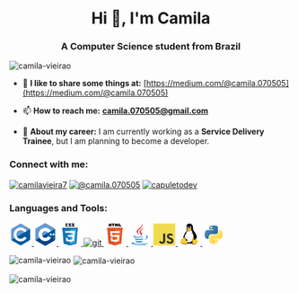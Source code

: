 <h1 align="center">Hi 👋, I'm Camila</h1>
<h3 align="center">A Computer Science student from Brazil</h3>

<p align="left"> <img src="https://komarev.com/ghpvc/?username=camila-vieirao&label=Profile%20views&color=0e75b6&style=flat" alt="camila-vieirao" /> </p>

- 📝 **I like to share some things at:** [https://medium.com/@camila.070505](https://medium.com/@camila.070505)

- 📫 **How to reach me:** **camila.070505@gmail.com**

- 📄 **About my career:** I am currently working as a **Service Delivery Trainee**, but I am planning to become a developer.

<h3 align="left">Connect with me:</h3>
<p align="left">
<a href="https://linkedin.com/in/camilavieira7" target="blank"><img align="center" src="https://raw.githubusercontent.com/rahuldkjain/github-profile-readme-generator/master/src/images/icons/Social/linked-in-alt.svg" alt="camilavieira7" height="30" width="40" /></a>
<a href="https://medium.com/@camila.070505" target="blank"><img align="center" src="https://raw.githubusercontent.com/rahuldkjain/github-profile-readme-generator/master/src/images/icons/Social/medium.svg" alt="@camila.070505" height="30" width="40" /></a>
<a href="https://www.dio.me/users/camila_zero70505" width="40px" target="blank"><img align="center" src="https://hermes.digitalinnovation.one/assets/diome/logo-minimized.png" alt="capuletodev" height="40" width="40" /></a>
</p>

<h3 align="left">Languages and Tools:</h3>
<p align="left"> <a href="https://www.cprogramming.com/" target="_blank" rel="noreferrer"> <img src="https://raw.githubusercontent.com/devicons/devicon/master/icons/c/c-original.svg" alt="c" width="40" height="40"/> </a> <a href="https://www.w3schools.com/cpp/" target="_blank" rel="noreferrer"> <img src="https://raw.githubusercontent.com/devicons/devicon/master/icons/cplusplus/cplusplus-original.svg" alt="cplusplus" width="40" height="40"/> </a> <a href="https://www.w3schools.com/css/" target="_blank" rel="noreferrer"> <img src="https://raw.githubusercontent.com/devicons/devicon/master/icons/css3/css3-original-wordmark.svg" alt="css3" width="40" height="40"/> </a> <a href="https://git-scm.com/" target="_blank" rel="noreferrer"> <img src="https://www.vectorlogo.zone/logos/git-scm/git-scm-icon.svg" alt="git" width="40" height="40"/> </a> <a href="https://www.w3.org/html/" target="_blank" rel="noreferrer"> <img src="https://raw.githubusercontent.com/devicons/devicon/master/icons/html5/html5-original-wordmark.svg" alt="html5" width="40" height="40"/> </a> <a href="https://www.java.com" target="_blank" rel="noreferrer"> <img src="https://raw.githubusercontent.com/devicons/devicon/master/icons/java/java-original.svg" alt="java" width="40" height="40"/> </a> <a href="https://developer.mozilla.org/en-US/docs/Web/JavaScript" target="_blank" rel="noreferrer"> <img src="https://raw.githubusercontent.com/devicons/devicon/master/icons/javascript/javascript-original.svg" alt="javascript" width="40" height="40"/> </a> <a href="https://www.linux.org/" target="_blank" rel="noreferrer"> <img src="https://raw.githubusercontent.com/devicons/devicon/master/icons/linux/linux-original.svg" alt="linux" width="40" height="40"/> </a> <a href="https://www.python.org" target="_blank" rel="noreferrer"> <img src="https://raw.githubusercontent.com/devicons/devicon/master/icons/python/python-original.svg" alt="python" width="40" height="40"/> </a> </p>

<p><img align="left" src="https://github-readme-stats.vercel.app/api/top-langs?username=camila-vieirao&show_icons=true&locale=en&layout=compact&theme=transparent" alt="camila-vieirao" /></p>

<p>&nbsp;<img align="center" src="https://github-readme-stats.vercel.app/api?username=camila-vieirao&show_icons=true&rank_icon=github&locale=en&theme=transparent&hide=stars" alt="camila-vieirao" /></p>

<p><img align="center" src="https://github-readme-streak-stats.herokuapp.com/?user=camila-vieirao&&theme=transparent" alt="camila-vieirao" /></p>
